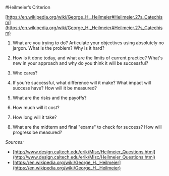 #Heilmeier’s Criterion

[https://en.wikipedia.org/wiki/George_H._Heilmeier#Heilmeier.27s_Catechism](https://en.wikipedia.org/wiki/George_H._Heilmeier#Heilmeier.27s_Catechism)

1. What are you trying to do? Articulate your objectives using absolutely no jargon.  What is the problem?  Why is it hard?

2. How is it done today, and what are the limits of current practice?
What's new in your approach and why do you think it will be successful?

3. Who cares?

4. If you're successful, what difference will it make?   What impact will success have?  How will it be measured?

5. What are the risks and the payoffs?

6. How much will it cost?

7. How long will it take?

8. What are the midterm and final "exams" to check for success?  How will progress be measured?

*Sources:*

* [http://www.design.caltech.edu/erik/Misc/Heilmeier_Questions.html](http://www.design.caltech.edu/erik/Misc/Heilmeier_Questions.html)
* [https://en.wikipedia.org/wiki/George_H._Heilmeier](https://en.wikipedia.org/wiki/George_H._Heilmeier)